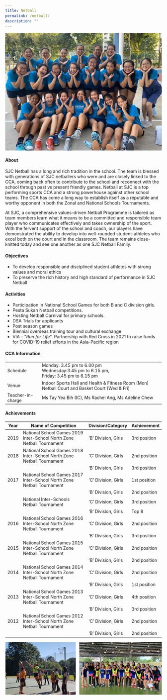 ```yaml
---
title: Netball
permalink: /netball/
description: ""
---
```

![](/images/CCA/Physical%20Sports/Netball/N1.jpg)

#### **About**


SJC Netball has a long and rich tradition in the school. The team is blessed with generations of SJC netballers who were and are closely linked to the CCA, coming back often to contribute to the school and reconnect with the school through past vs present friendly games. Netball at SJC is a top performing sports CCA and a strong powerhouse against other school teams. The CCA has come a long way to establish itself as a reputable and worthy opponent in both the Zonal and National Schools Tournaments.

  

At SJC, a comprehensive values-driven Netball Programme is tailored as team members learn what it means to be a committed and responsible team player who communicates effectively and takes ownership of the sport. With the fervent support of the school and coach, our players have demonstrated the ability to develop into well-rounded student-athletes who excel both on the court and in the classroom. The team remains close-knitted today and see one another as one SJC Netball Family.

#### **Objectives**


*   To develop responsible and disciplined student athletes with strong values and moral ethics
*   To preserve the rich history and high standard of performance in SJC Netball

#### **Activities**


*   Participation in National School Games for both B and C division girls.
*   Pesta Sukan Netball competitions.
*   Hosting Netball Carnival for primary schools.
*   DSA Trials for applicants
*   Post season games
*   Biennial overseas training tour and cultural exchange
*   VIA - "_Run for Life_". Partnership with Red Cross in 2021 to raise funds  
    for COVID-19 relief efforts in the Asia-Pacific region

#### **CCA Information**

|                    |                                                                                               |
|--------------------|-----------------------------------------------------------------------------------------------|
| Schedule           | Monday: 3.45 pm to 6.00 pm<br>Wednesday:3.45 pm to 6.15 pm, <br>Friday: 3.45 pm to 6.15 pm                             |
| Venue              | Indoor Sports Hall and Health &amp; Fitness Room (Mon) Netball Court and Basket Court (Wed &amp; Fri) |
| Teacher-in-charge  | Ms Tay Yea Bih (IC), Ms Rachel Ang, Ms Adeline Chew    |

#### **Achievements**


| Year | Name of Competition                                                   | Division/Category   | Achievement  |
|:----:|-----------------------------------------------------------------------|---------------------|--------------|
| 2019 | National School Games 2019 Inter-School North Zone Netball Tournament | ‘B’ Division, Girls | 3rd position |
| 2018 | National School Games 2018 Inter-School North Zone Netball Tournament | ‘C’ Division, Girls | 2nd position |
|      |                                                                       | ‘B’ Division, Girls | 3rd position |
| 2017 | National School Games 2017 Inter-School North Zone Netball Tournament | ‘C’ Division, Girls | 1st position |
|      |                                                                       | ‘B’ Division, Girls | 2nd position |
|      | National Inter-Schools Netball Tournament                             | ‘C’ Division, Girls | 3rd position |
|      |                                                                       | ‘B’ Division, Girls | Top 8        |
| 2016 | National School Games 2016 Inter-School North Zone Netball Tournament | ‘C’ Division, Girls | 2nd position |
|      |                                                                       | ‘B’ Division, Girls | 3rd position |
| 2015 | National School Games 2015 Inter-School North Zone Netball Tournament | ‘C’ Division, Girls | 2nd position |
|      |                                                                       | ‘B’ Division, Girls | 2nd position |
| 2014 | National School Games 2014 Inter-School North Zone Netball Tournament | ‘C’ Division, Girls | 2nd position |
|      |                                                                       | ‘B’ Division, Girls | 1st position |
| 2013 | National School Games 2013 Inter-School North Zone Netball Tournament | ‘C’ Division, Girls | 4th position |
|      |                                                                       | ‘B’ Division, Girls | 3rd position |
| 2012 | National School Games 2012 Inter-School North Zone Netball Tournament | ‘C’ Division, Girls | 2nd position |
|      |                                                                       | ‘B’ Division, Girls | 2nd position |

  

![](/images/CCA/Physical%20Sports/Netball/N2.png)